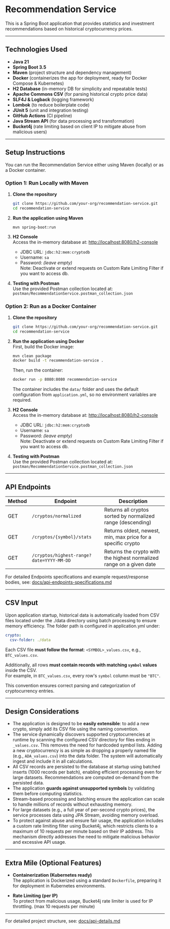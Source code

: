 # Recommendation Service

This is a Spring Boot application that provides statistics and investment recommendations based on historical cryptocurrency prices.

---

## Technologies Used

- **Java 21**
- **Spring Boot 3.5**
- **Maven** (project structure and dependency management)
- **Docker** (containerizes the app for deployment, ready for Docker Compose & Kubernetes)
- **H2 Database** (in-memory DB for simplicity and repeatable tests)
- **Apache Commons CSV** (for parsing historical crypto price data)
- **SLF4J & Logback** (logging framework)
- **Lombok** (to reduce boilerplate code)
- **JUnit 5** (unit and integration testing)
- **GitHub Actions** (CI pipeline)
- **Java Stream API** (for data processing and transformation)
- **Bucket4j** (rate limiting based on client IP to mitigate abuse from malicious users)


---

## Setup Instructions

You can run the Recommendation Service either using Maven (locally) or as a Docker container.

### Option 1: Run Locally with Maven

1. **Clone the repository**
   ```bash
   git clone https://github.com/your-org/recommendation-service.git
   cd recommendation-service
   ```

2. **Run the application using Maven**
   ```bash
   mvn spring-boot:run
   ```

3. **H2 Console**  
   Access the in-memory database at: [http://localhost:8080/h2-console](http://localhost:8080/h2-console)
    - JDBC URL: `jdbc:h2:mem:cryptodb`
    - Username: `sa`
    - Password: *(leave empty)*  
   Note: Deactivate or extend requests on Custom Rate Limiting Filter if you want to access db.


4. **Testing with Postman**  
   Use the provided Postman collection located at:  
   `postman/RecommendationService.postman_collection.json`

### Option 2: Run as a Docker Container

1. **Clone the repository**
   ```bash
   git clone https://github.com/your-org/recommendation-service.git
   cd recommendation-service
   ```
   
2. **Run the application using Docker**  
   First, build the Docker image:
   ```bash
   mvn clean package
   docker build -t recommendation-service .
   ```

   Then, run the container:
   ```bash
   docker run -p 8080:8080 recommendation-service
   ```
   The container includes the `data/` folder and uses the default configuration from `application.yml`, so no environment variables are required.


3. **H2 Console**  
    Access the in-memory database at: [http://localhost:8080/h2-console](http://localhost:8080/h2-console)
    - JDBC URL: `jdbc:h2:mem:cryptodb`
    - Username: `sa`
    - Password: *(leave empty)*  
      Note: Deactivate or extend requests on Custom Rate Limiting Filter if you want to access db.


4. **Testing with Postman**  
   Use the provided Postman collection located at:  
   `postman/RecommendationService.postman_collection.json`

---

## API Endpoints

| Method | Endpoint | Description |
|--------|----------|-------------|
| GET    | `/cryptos/normalized` | Returns all cryptos sorted by normalized range (descending) |
| GET    | `/cryptos/{symbol}/stats` | Returns oldest, newest, min, max price for a specific crypto |
| GET    | `/cryptos/highest-range?date=YYYY-MM-DD` | Returns the crypto with the highest normalized range on a given date |

For detailed Endpoints specifications and example request/response bodies, see: [docs/api-endpoints-specifications.md](docs/api-endpoints-specifications.md)

---

## CSV Input

Upon application startup, historical data is automatically loaded from CSV files located under the ./data directory using batch processing to ensure memory efficiency.
The folder path is configured in application.yml under:

```yaml
crypto:
  csv-folder: ./data
```

Each CSV file **must follow the format**: `<SYMBOL>_values.csv`, e.g., `BTC_values.csv`.

Additionally, all rows **must contain records with matching `symbol` values** inside the CSV.  
For example, in `BTC_values.csv`, every row's `symbol` column must be `"BTC"`.

This convention ensures correct parsing and categorization of cryptocurrency entries.

---

## Design Considerations

- The application is designed to be **easily extensible**: to add a new crypto, simply add its CSV file using the naming convention.
- The service dynamically discovers supported cryptocurrencies at runtime by scanning the configured CSV directory for files ending in `_values.csv`. This removes the need for hardcoded symbol lists. Adding a new cryptocurrency is as simple as dropping a properly named file (e.g., `ADA_values.csv`) into the data folder. The system will automatically ingest and include it in all calculations.
- All CSV records are persisted to the database at startup using batched inserts (1000 records per batch), enabling efficient processing even for large datasets.
  Recommendations are computed on-demand from the persisted data.
- The application **guards against unsupported symbols** by validating them before computing statistics.
- Stream-based processing and batching ensure the application can scale to handle millions of records without exhausting memory.
- For large datasets (e.g., a full year of per-second crypto prices), the service processes data using JPA Stream, avoiding memory overload.
- To protect against abuse and ensure fair usage, the application includes a custom rate limiting filter using Bucket4j, which restricts clients to a maximum of 10 requests per minute based on their IP address. This mechanism directly addresses the need to mitigate malicious behavior and excessive API usage.

---

## Extra Mile (Optional Features)

- **Containerization (Kubernetes ready)**  
  The application is Dockerized using a standard `Dockerfile`, preparing it for deployment in Kubernetes environments.

- **Rate Limiting (per IP)**  
  To protect from malicious usage, Bucket4j rate limiter is used for IP throttling. (max 10 requests per minute)

---

For detailed project structure, see: [docs/api-details.md](docs/api-details.md)
